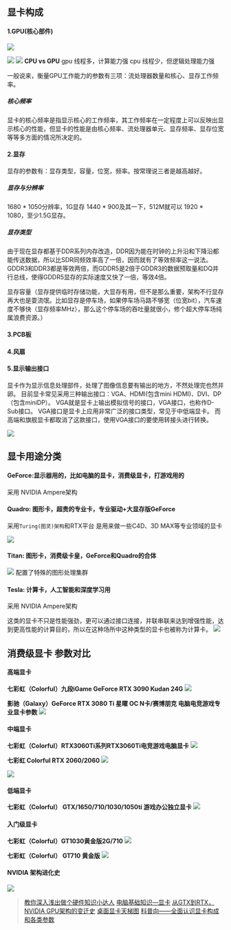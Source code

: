 ## 显卡构成
#### 1.GPU(核心部件)
![](https://upload-images.jianshu.io/upload_images/15312191-780412aa98ae6182.png?imageMogr2/auto-orient/strip%7CimageView2/2/w/1240)


![](https://upload-images.jianshu.io/upload_images/15312191-27046c36fc0bb75f.png?imageMogr2/auto-orient/strip%7CimageView2/2/w/1240)
![](https://upload-images.jianshu.io/upload_images/15312191-adee513a67f783f9.png?imageMogr2/auto-orient/strip%7CimageView2/2/w/1240)
**CPU vs GPU**
gpu 线程多，计算能力强
cpu 线程少，但逻辑处理能力强

一般说来，衡量GPU工作能力的参数有三项：流处理器数量和核心、显存工作频率。
##### 核心频率

显卡的核心频率是指显示核心的工作频率，其工作频率在一定程度上可以反映出显示核心的性能，但显卡的性能是由核心频率、流处理器单元、显存频率、显存位宽等等多方面的情况所决定的。
#### 2.显存
显存的参数有：显存类型，容量，位宽，频率。按常理说三者是越高越好。
##### 显存与分辨率
1680 * 1050分辨率，1G显存
1440 * 900及其一下，512M就可以
1920 * 1080，至少1.5G显存。

##### 显存类型
由于现在显存都基于DDR系列内存改造，DDR因为能在时钟的上升沿和下降沿都能传送数据，所以比SDR同频效率高了一倍，因而就有了等效频率这一说法。GDDR3和DDR3都是等效两倍，而GDDR5是2倍于GDDR3的数据预取量和DQ并行总线，使得GDDR5显存的实际速度又快了一倍，等效4倍。

显存容量（显存提供临时存储功能，大显存有用，但不是那么重要，架构不行显存再大也是耍流氓。比如显存是停车场，如果停车场马路不够宽（位宽bit），汽车速度不够快（显存频率MHz），那么这个停车场的吞吐量就很小，修个超大停车场纯属浪费资源。）
#### 3.PCB板
#### 4.风扇
#### 5.显示输出接口
显卡作为显示信息处理部件，处理了图像信息要有输出的地方，不然处理完也然并卵。
目前显卡常见采用三种输出接口：VGA、HDMI(包含mini HDMI)、DVI、DP（包含miniDP）。
VGA就是显卡上输出模拟信号的接口，VGA接口，也称作D-Sub接口。
VGA接口是显卡上应用非常广泛的接口类型，常见于中低端显卡。
而高端和旗舰显卡都取消了这款接口，使用VGA接口的要使用转接头进行转换。

![](https://upload-images.jianshu.io/upload_images/15312191-92315ec93ff88f02.png?imageMogr2/auto-orient/strip%7CimageView2/2/w/1240)

## 显卡用途分类

#### GeForce:显示器用的，比如电脑的显卡，消费级显卡，打游戏用的
采用 NVIDIA Ampere架构
#### Quadro: 图形卡，超贵的专业卡，专业驱动+大显存版GeForce
采用`Turing(图灵)架构`和RTX平台
是用来做一些C4D、3D MAX等专业领域的显卡

![](https://upload-images.jianshu.io/upload_images/15312191-9df908949c51f78a.png?imageMogr2/auto-orient/strip%7CimageView2/2/w/1240)

#### Titan:  图形卡，消费级卡皇，GeForce和Quadro的合体

![](https://upload-images.jianshu.io/upload_images/15312191-6303a5addf8cd1cc.png?imageMogr2/auto-orient/strip%7CimageView2/2/w/1240)
配置了特殊的图形处理集群
#### Tesla:  计算卡，人工智能和深度学习用
采用 NVIDIA Ampere架构

这类的显卡不只是性能强劲，更可以通过接口连接，并联串联来达到增强性能，达到更高性能的计算目的，所以在这种场所中这种类型的显卡也被称为计算卡。
![](https://upload-images.jianshu.io/upload_images/15312191-f4cf138d780b7edd.png?imageMogr2/auto-orient/strip%7CimageView2/2/w/1240)


## 消费级显卡 参数对比
#### 高端显卡

**七彩虹（Colorful）九段iGame GeForce RTX 3090 Kudan 24G**
![](https://upload-images.jianshu.io/upload_images/15312191-922ec00a4bfaa040.png?imageMogr2/auto-orient/strip%7CimageView2/2/w/1240)

**影驰（Galaxy）GeForce RTX 3080 Ti 星曜 OC N卡/赛博朋克 电脑电竞游戏专业显卡参数**
![](https://upload-images.jianshu.io/upload_images/15312191-6dc4dde7a4b7dbb9.png?imageMogr2/auto-orient/strip%7CimageView2/2/w/1240)
#### 中端显卡
**七彩虹（Colorful）RTX3060Ti系列RTX3060Ti电竞游戏电脑显卡**
![](https://upload-images.jianshu.io/upload_images/15312191-d51b2476d912f9ed.png?imageMogr2/auto-orient/strip%7CimageView2/2/w/1240)

**七彩虹 Colorful RTX 2060/2060**
![](https://upload-images.jianshu.io/upload_images/15312191-9fe7124eb4c59aaf.png?imageMogr2/auto-orient/strip%7CimageView2/2/w/1240)

![](https://upload-images.jianshu.io/upload_images/15312191-826ac10704d1f1ea.png?imageMogr2/auto-orient/strip%7CimageView2/2/w/1240)



#### 低端显卡
**七彩虹（Colorful） GTX/1650/710/1030/1050ti 游戏办公独立显卡**
![](https://upload-images.jianshu.io/upload_images/15312191-5ebc877070b044d9.png?imageMogr2/auto-orient/strip%7CimageView2/2/w/1240)
#### 入门级显卡
**七彩虹（Colorful）GT1030黄金版2G/710**
![](https://upload-images.jianshu.io/upload_images/15312191-0ae9e83e5fe6558c.png?imageMogr2/auto-orient/strip%7CimageView2/2/w/1240)


**七彩虹（Colorful） GT710 黄金版**
![](https://upload-images.jianshu.io/upload_images/15312191-b51c5c4f646d0390.png?imageMogr2/auto-orient/strip%7CimageView2/2/w/1240)
#### NVIDIA 架构进化史
![](https://upload-images.jianshu.io/upload_images/15312191-82483bfa1bedbe60.png?imageMogr2/auto-orient/strip%7CimageView2/2/w/1240)



> [教你深入浅出做个硬件知识小达人](http://in.ali213.net/news/201603/988_2.html)
[电脑基础知识—显卡](https://zhuanlan.zhihu.com/p/69102013)
[从GTX到RTX，NVIDIA GPU架构的变迁史](https://www.expreview.com/68156.html)
[桌面显卡天梯图](https://www.mydrivers.com/zhuanti/tianti/gpu/index.html)
[科普向——全面认识显卡构成和各类参数](https://new.qq.com/omn/20210929/20210929A08P5S00.html)

